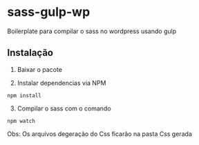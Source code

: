 # sass-gulp-wp

Boilerplate para compilar o sass no wordpress usando gulp

## Instalação

1. Baixar o pacote

2. Instalar dependencias via NPM

``` npm install ```

3. Compilar o sass com o comando

``` npm watch ```

Obs: Os arquivos degeração do Css ficarão na pasta Css gerada
